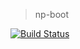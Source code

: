 > np-boot

[![Build Status](https://travis-ci.org/xasdx/np-boot.svg?branch=master)](https://travis-ci.org/xasdx/np-boot)
